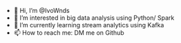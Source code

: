 - 👋 Hi, I’m @IvoWnds
- 👀 I’m interested in big data analysis using Python/ Spark
- 🌱 I’m currently learning stream analytics using Kafka
- 📫 How to reach me: DM me on Github

<!---
IvoWnds/IvoWnds is a ✨ special ✨ repository because its `README.md` (this file) appears on your GitHub profile.
You can click the Preview link to take a look at your changes.
--->
